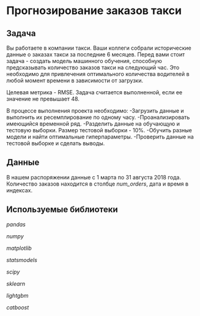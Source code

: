 # Прогнозирование заказов такси

## Задача
Вы работаете в компании такси. Ваши коллеги собрали исторические данные о заказах такси за последние 6 месяцев. Перед вами стоит задача - создать модель машинного обучения, способную предсказывать количество заказов такси на следующий час. Это необходимо для привлечения оптимального количества водителей в любой момент времени в зависимости от загрузки. 

Целевая метрика - RMSE. Задача считается выполненной, если ее значение не превышает 48.

В процессе выполнения проекта необходимо:
-Загрузить данные и выполнить их ресемплирование по одному часу.
-Проанализировать имеющийся временной ряд.
-Разделить данные на обучающую и тестовую выборки. Размер тестовой выборки - 10%.
-Обучить разные модели и найти оптимальные гиперпараметры.
-Проверить данные на тестовой выборке и сделать выводы.

## Данные
В нашем распоряжении данные с 1 марта по 31 августа 2018 года. Количество заказов находится в столбце *num_orders*, дата и время в индексах.

## Используемые библиотеки
*pandas*

*numpy*

*matplotlib*

*statsmodels*

*scipy*

*sklearn*

*lightgbm*

*catboost*
